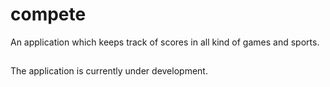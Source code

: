 # compete

An application which keeps track of scores in all kind of games and sports.

##

The application is currently under development.
